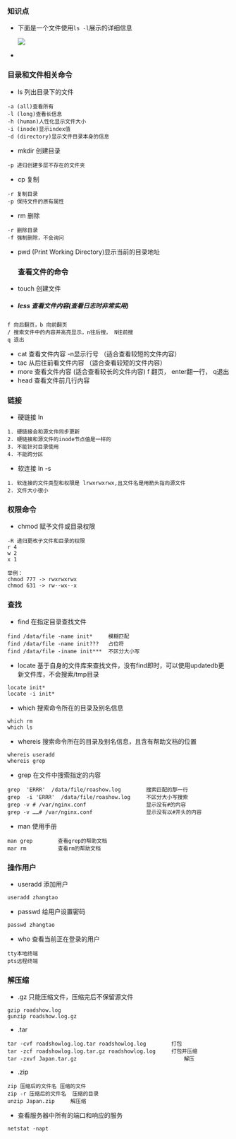### 知识点

* 下面是一个文件使用`ls -l`展示的详细信息

  ![](https://i.bmp.ovh/imgs/2019/12/07aa82ab437249e5.png)

* 

### 目录和文件相关命令

* ls 列出目录下的文件

```
-a (all)查看所有
-l (long)查看长信息
-h (human)人性化显示文件大小
-i (inode)显示index值
-d (directory)显示文件目录本身的信息
```

* mkdir 创建目录

```
-p 递归创建多层不存在的文件夹
```

* cp 复制

```
-r 复制目录
-p 保持文件的原有属性
```

* rm 删除

```
-r 删除目录
-f 强制删除，不会询问
```

* pwd (Print Working Directory)显示当前的目录地址

  ### 查看文件的命令

* touch 创建文件

* ##### less 查看文件内容(查看日志时非常实用)

```
f 向后翻页，b 向前翻页
/ 搜索文件中的内容并高亮显示，n往后搜， N往前搜
q 退出
```

* cat 查看文件内容  -n显示行号 （适合查看较短的文件内容）
* tac 从后往前看文件内容 （适合查看较短的文件内容）
* more 查看文件内容 (适合查看较长的文件内容)   f 翻页， enter翻一行， q退出
* head 查看文件前几行内容

### 链接

* 硬链接 ln

```
1. 硬链接会和源文件同步更新
2. 硬链接和源文件的inode节点值是一样的
3. 不能针对目录使用
4. 不能跨分区
```

* 软连接 ln -s

```
1. 软连接的文件类型和权限是 lrwxrwxrwx,且文件名是用箭头指向源文件
2. 文件大小很小
```

### 权限命令

* chmod 赋予文件或目录权限

```
-R 递归更改子文件和目录的权限
r 4
w 2
x 1

举例：
chmod 777 -> rwxrwxrwx
chmod 631 -> rw--wx--x
```

### 查找

* find 在指定目录查找文件

```
find /data/file -name init*		模糊匹配
find /data/file -name init???	占位符
find /data/file -iname init***	不区分大小写
```

* locate 基于自身的文件库来查找文件，没有find即时，可以使用updatedb更新文件库，不会搜索/tmp目录

```
locate init*
locate -i init*
```

* which 搜索命令所在的目录及别名信息

```
which rm
which ls
```

* whereis  搜索命令所在的目录及别名信息，且含有帮助文档的位置

```
whereis useradd
whereis grep
```

* grep 在文件中搜索指定的内容

```
grep  'ERRR'  /data/file/roashow.log		搜索匹配的那一行
grep  -i 'ERRR'  /data/file/roashow.log		不区分大小写搜索
grep -v # /var/nginx.conf					显示没有#的内容
grep -v ……# /var/nginx.conf					显示没有以#开头的内容
```

* man 使用手册

```
man grep		查看grep的帮助文档
mar rm			查看rm的帮助文档
```

### 操作用户

* useradd 添加用户

```
useradd zhangtao
```

* passwd 给用户设置密码

```
passwd zhangtao
```

* who 查看当前正在登录的用户

```
tty本地终端
pts远程终端
```

### 解压缩

* .gz 只能压缩文件，压缩完后不保留源文件

```
gzip roadshow.log 
gunzip roadshow.log.gz
```

* .tar

```
tar -cvf roadshowlog.log.tar roadshowlog.log		打包
tar -zcf roadshowlog.log.tar.gz roadshowlog.log		打包并压缩
tar -zxvf Japan.tar.gz									解压
```

* .zip

```
zip 压缩后的文件名 压缩的文件
zip -r 压缩后的文件名  压缩的目录
unzip Japan.zip		解压缩
```

* 查看服务器中所有的端口和响应的服务
```
netstat -napt
```



